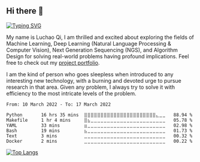## Hi there 👋 

[![Typing SVG](https://readme-typing-svg.herokuapp.com?lines=Welcome+to+my+GitHub+Profile)](https://git.io/typing-svg)

My name is Luchao Qi, I am thrilled and excited about exploring the fields of Machine Learning, Deep Learning (Natural Language Processing & Computer Vision), Next Generation Sequencing (NGS), and Algorithm Design for solving real-world problems having profound implications.  Feel free to check out my [project portfolio](https://luchaoqi.com/projects/).

I am the kind of person who goes sleepless when introduced to any interesting new technology, with a burning and devoted urge to pursue research in that area. Given any problem, I always try to solve it with efficiency to the most intricate levels of the problem.

<!--START_SECTION:waka-->

```text
From: 10 March 2022 - To: 17 March 2022

Python       16 hrs 35 mins  ⣿⣿⣿⣿⣿⣿⣿⣿⣿⣿⣿⣿⣿⣿⣿⣿⣿⣿⣿⣿⣿⣿⣄⣀⣀   88.94 %
Makefile     1 hr 4 mins     ⣿⣦⣀⣀⣀⣀⣀⣀⣀⣀⣀⣀⣀⣀⣀⣀⣀⣀⣀⣀⣀⣀⣀⣀⣀   05.78 %
YAML         33 mins         ⣶⣀⣀⣀⣀⣀⣀⣀⣀⣀⣀⣀⣀⣀⣀⣀⣀⣀⣀⣀⣀⣀⣀⣀⣀   02.98 %
Bash         19 mins         ⣦⣀⣀⣀⣀⣀⣀⣀⣀⣀⣀⣀⣀⣀⣀⣀⣀⣀⣀⣀⣀⣀⣀⣀⣀   01.73 %
Text         3 mins          ⣀⣀⣀⣀⣀⣀⣀⣀⣀⣀⣀⣀⣀⣀⣀⣀⣀⣀⣀⣀⣀⣀⣀⣀⣀   00.32 %
Docker       2 mins          ⣀⣀⣀⣀⣀⣀⣀⣀⣀⣀⣀⣀⣀⣀⣀⣀⣀⣀⣀⣀⣀⣀⣀⣀⣀   00.22 %
```

<!--END_SECTION:waka-->

[![Top Langs](https://github-readme-stats.vercel.app/api/top-langs/?username=luchaoqi&layout=compact)](https://github.com/anuraghazra/github-readme-stats)

